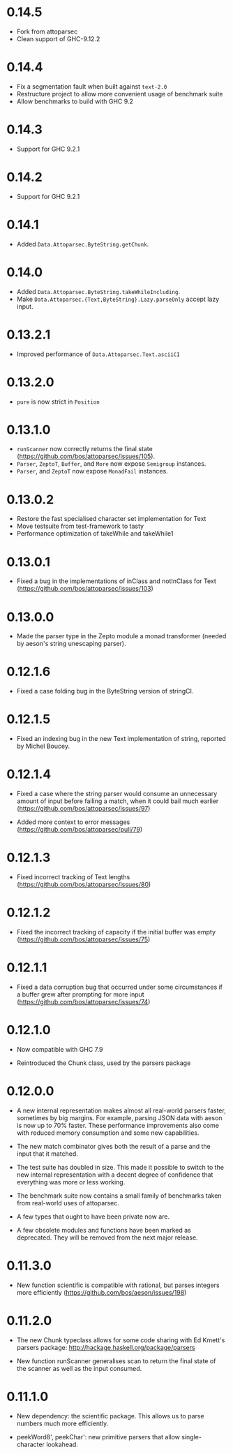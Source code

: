 # 0.14.5

* Fork from attoparsec
* Clean support of GHC-9.12.2

# 0.14.4

* Fix a segmentation fault when built against `text-2.0`
* Restructure project to allow more convenient usage of benchmark suite
* Allow benchmarks to build with GHC 9.2

# 0.14.3

* Support for GHC 9.2.1

# 0.14.2

* Support for GHC 9.2.1

# 0.14.1

* Added `Data.Attoparsec.ByteString.getChunk`.

# 0.14.0

* Added `Data.Attoparsec.ByteString.takeWhileIncluding`.
* Make `Data.Attoparsec.{Text,ByteString}.Lazy.parseOnly` accept lazy input.

# 0.13.2.1

* Improved performance of `Data.Attoparsec.Text.asciiCI`

# 0.13.2.0

* `pure` is now strict in `Position`

# 0.13.1.0

* `runScanner` now correctly returns the final state
  (https://github.com/bos/attoparsec/issues/105).
* `Parser`, `ZeptoT`, `Buffer`, and `More` now expose `Semigroup` instances.
* `Parser`, and `ZeptoT` now expose `MonadFail` instances.

# 0.13.0.2

* Restore the fast specialised character set implementation for Text
* Move testsuite from test-framework to tasty
* Performance optimization of takeWhile and takeWhile1

# 0.13.0.1

* Fixed a bug in the implementations of inClass and notInClass for
  Text (https://github.com/bos/attoparsec/issues/103)

# 0.13.0.0

* Made the parser type in the Zepto module a monad transformer
  (needed by aeson's string unescaping parser).

# 0.12.1.6

* Fixed a case folding bug in the ByteString version of stringCI.

# 0.12.1.5

* Fixed an indexing bug in the new Text implementation of string,
  reported by Michel Boucey.

# 0.12.1.4

* Fixed a case where the string parser would consume an unnecessary
  amount of input before failing a match, when it could bail much
  earlier (https://github.com/bos/attoparsec/issues/97)

* Added more context to error messages
  (https://github.com/bos/attoparsec/pull/79)

# 0.12.1.3

* Fixed incorrect tracking of Text lengths
  (https://github.com/bos/attoparsec/issues/80)

# 0.12.1.2

* Fixed the incorrect tracking of capacity if the initial buffer was
  empty (https://github.com/bos/attoparsec/issues/75)

# 0.12.1.1

* Fixed a data corruption bug that occurred under some circumstances
  if a buffer grew after prompting for more input
  (https://github.com/bos/attoparsec/issues/74)

# 0.12.1.0

* Now compatible with GHC 7.9

* Reintroduced the Chunk class, used by the parsers package

# 0.12.0.0

* A new internal representation makes almost all real-world parsers
  faster, sometimes by big margins.  For example, parsing JSON data
  with aeson is now up to 70% faster.  These performance improvements
  also come with reduced memory consumption and some new capabilities.

* The new match combinator gives both the result of a parse and the
  input that it matched.

* The test suite has doubled in size.  This made it possible to switch
  to the new internal representation with a decent degree of
  confidence that everything was more or less working.

* The benchmark suite now contains a small family of benchmarks taken
  from real-world uses of attoparsec.

* A few types that ought to have been private now are.

* A few obsolete modules and functions have been marked as deprecated.
  They will be removed from the next major release.

# 0.11.3.0

* New function scientific is compatible with rational, but parses
  integers more efficiently (https://github.com/bos/aeson/issues/198)

# 0.11.2.0

* The new Chunk typeclass allows for some code sharing with Ed
  Kmett's parsers package: http://hackage.haskell.org/package/parsers

* New function runScanner generalises scan to return the final state
  of the scanner as well as the input consumed.

# 0.11.1.0

* New dependency: the scientific package.  This allows us to parse
  numbers much more efficiently.

* peekWord8', peekChar': new primitive parsers that allow
  single-character lookahead.

